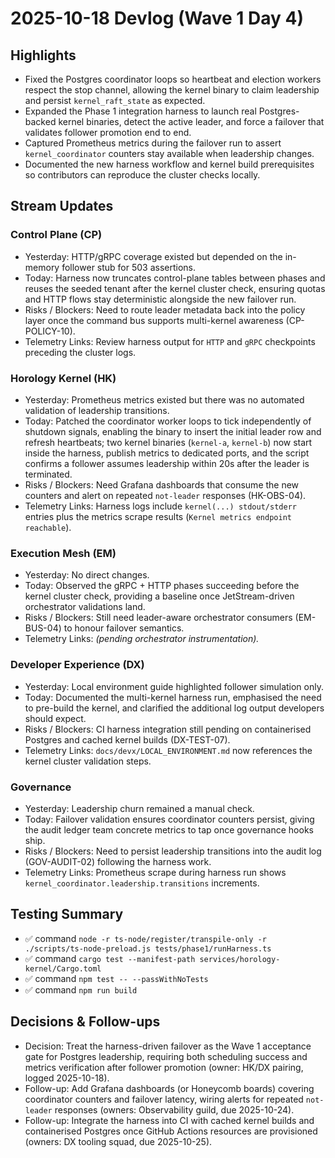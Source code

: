 # 2025-10-18 Devlog (Wave 1 Day 4)

## Highlights
- Fixed the Postgres coordinator loops so heartbeat and election workers respect the stop channel, allowing the kernel binary to claim leadership and persist `kernel_raft_state` as expected.
- Expanded the Phase 1 integration harness to launch real Postgres-backed kernel binaries, detect the active leader, and force a failover that validates follower promotion end to end.
- Captured Prometheus metrics during the failover run to assert `kernel_coordinator` counters stay available when leadership changes.
- Documented the new harness workflow and kernel build prerequisites so contributors can reproduce the cluster checks locally.

## Stream Updates
### Control Plane (CP)
- Yesterday: HTTP/gRPC coverage existed but depended on the in-memory follower stub for 503 assertions.
- Today: Harness now truncates control-plane tables between phases and reuses the seeded tenant after the kernel cluster check, ensuring quotas and HTTP flows stay deterministic alongside the new failover run.
- Risks / Blockers: Need to route leader metadata back into the policy layer once the command bus supports multi-kernel awareness (CP-POLICY-10).
- Telemetry Links: Review harness output for `HTTP` and `gRPC` checkpoints preceding the cluster logs.

### Horology Kernel (HK)
- Yesterday: Prometheus metrics existed but there was no automated validation of leadership transitions.
- Today: Patched the coordinator worker loops to tick independently of shutdown signals, enabling the binary to insert the initial leader row and refresh heartbeats; two kernel binaries (`kernel-a`, `kernel-b`) now start inside the harness, publish metrics to dedicated ports, and the script confirms a follower assumes leadership within 20s after the leader is terminated.
- Risks / Blockers: Need Grafana dashboards that consume the new counters and alert on repeated `not-leader` responses (HK-OBS-04).
- Telemetry Links: Harness logs include `kernel(...) stdout/stderr` entries plus the metrics scrape results (`Kernel metrics endpoint reachable`).

### Execution Mesh (EM)
- Yesterday: No direct changes.
- Today: Observed the gRPC + HTTP phases succeeding before the kernel cluster check, providing a baseline once JetStream-driven orchestrator validations land.
- Risks / Blockers: Still need leader-aware orchestrator consumers (EM-BUS-04) to honour failover semantics.
- Telemetry Links: _(pending orchestrator instrumentation)._ 

### Developer Experience (DX)
- Yesterday: Local environment guide highlighted follower simulation only.
- Today: Documented the multi-kernel harness run, emphasised the need to pre-build the kernel, and clarified the additional log output developers should expect.
- Risks / Blockers: CI harness integration still pending on containerised Postgres and cached kernel builds (DX-TEST-07).
- Telemetry Links: `docs/devx/LOCAL_ENVIRONMENT.md` now references the kernel cluster validation steps.

### Governance
- Yesterday: Leadership churn remained a manual check.
- Today: Failover validation ensures coordinator counters persist, giving the audit ledger team concrete metrics to tap once governance hooks ship.
- Risks / Blockers: Need to persist leadership transitions into the audit log (GOV-AUDIT-02) following the harness work.
- Telemetry Links: Prometheus scrape during harness run shows `kernel_coordinator.leadership.transitions` increments.

## Testing Summary
- ✅ command `node -r ts-node/register/transpile-only -r ./scripts/ts-node-preload.js tests/phase1/runHarness.ts`
- ✅ command `cargo test --manifest-path services/horology-kernel/Cargo.toml`
- ✅ command `npm test -- --passWithNoTests`
- ✅ command `npm run build`

## Decisions & Follow-ups
- Decision: Treat the harness-driven failover as the Wave 1 acceptance gate for Postgres leadership, requiring both scheduling success and metrics verification after follower promotion (owner: HK/DX pairing, logged 2025-10-18).
- Follow-up: Add Grafana dashboards (or Honeycomb boards) covering coordinator counters and failover latency, wiring alerts for repeated `not-leader` responses (owners: Observability guild, due 2025-10-24).
- Follow-up: Integrate the harness into CI with cached kernel builds and containerised Postgres once GitHub Actions resources are provisioned (owners: DX tooling squad, due 2025-10-25).
